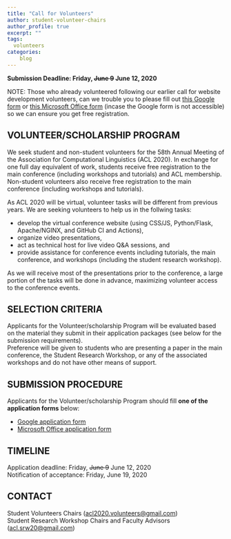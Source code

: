 ```yaml
---
title: "Call for Volunteers"
author: student-volunteer-chairs
author_profile: true
excerpt: ""
tags:
  volunteers
categories:
    blog
---
```


<b>Submission Deadline: Friday, <strike>June 9</strike> June 12, 2020</b>

NOTE: Those who already volunteered following our earlier call for website development volunteers, can we trouble you to please fill out [this Google form](https://docs.google.com/forms/d/e/1FAIpQLSefcn0Evb_K-NTT62c1yty_3v0XddvafZT_UYP47GsC2sFFnA/viewform?usp=sf_link) or [this Microsoft Office form](https://forms.office.com/Pages/ResponsePage.aspx?id=9028kaqAQ0OMdrEjlJf7WY4w_ivCkJNKnHxP2pxjk6pUNlNUMFdSUUtSQ0haRVlYVDFEQTcxWEEzRC4u) (incase the Google form is not accessible) so we can ensure you get free registration.

<h2>VOLUNTEER/SCHOLARSHIP PROGRAM</h2>

We seek student and non-student volunteers for the 58th Annual Meeting of the Association for Computational Linguistics (ACL 2020). In exchange for one full day equivalent of work, students receive free registration to the main conference (including workshops and tutorials) and ACL membership.  Non-student volunteers also receive free registration to the main conference (including workshops and tutorials). 

As ACL 2020 will be virtual, volunteer tasks will be different from previous years. We are seeking volunteers to help us in the follwing tasks:
- develop the virtual conference website (using CSS/JS, Python/Flask, Apache/NGINX, and GitHub CI and Actions), 
- organize video presentations, 
- act as technical host for live video Q&A sessions, and 
- provide assistance for conference events including tutorials, the main conference, and workshops (including the student research workshop). 

As we will receive most of the presentations prior to the conference, a large portion of the tasks will be done in advance, maximizing volunteer access to the conference events.  

<h2>SELECTION CRITERIA</h2>

Applicants for the Volunteer/scholarship Program will be evaluated based on the material they submit in their application packages (see below for the submission requirements). <br/>
Preference will be given to students who are presenting a paper in the main conference, the Student Research Workshop, or any of the associated workshops and do not have other means of support.

<h2>SUBMISSION PROCEDURE</h2>

Applicants for the Volunteer/scholarship Program should fill <b>one of the application forms</b> below:
- [Google application form](https://docs.google.com/forms/d/e/1FAIpQLSefcn0Evb_K-NTT62c1yty_3v0XddvafZT_UYP47GsC2sFFnA/viewform?usp=sf_link)
- [Microsoft Office application form](https://forms.office.com/Pages/ResponsePage.aspx?id=9028kaqAQ0OMdrEjlJf7WY4w_ivCkJNKnHxP2pxjk6pUNlNUMFdSUUtSQ0haRVlYVDFEQTcxWEEzRC4u) 

<h2>TIMELINE</h2>

Application deadline: Friday, <strike>June 9</strike> June 12, 2020 <br/>
Notification of acceptance: Friday, June 19, 2020 <br/>

<h2>CONTACT</h2>

Student Volunteers Chairs ([acl2020.volunteers@gmail.com](mailto:acl2020.volunteers@gmail.com)) <br/>
Student Research Workshop Chairs and Faculty Advisors ([acl.srw20@gmail.com](acl.srw20@gmail.com))

